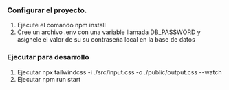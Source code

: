 ### Configurar el proyecto.

1. Ejecute el comando npm install
2. Cree un archivo .env con una variable llamada DB_PASSWORD y asígnele el valor de su su contraseña local en la base de datos

### Ejecutar para desarrollo

1. Ejecutar npx tailwindcss -i ./src/input.css -o ./public/output.css --watch
2. Ejecutar npm run start
